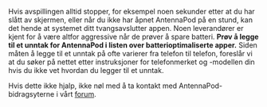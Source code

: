 Hvis avspillingen alltid stopper, for eksempel noen sekunder etter at du har slått av skjermen, eller når du ikke har åpnet AntennaPod på en stund, kan det hende at systemet ditt tvangsavslutter appen. Noen leverandører er kjent for å være altfor aggressive når de prøver å spare batteri. **Prøv å legge til et unntak for AntennaPod i listen over batterioptimaliserte apper.** Siden måten å legge til et unntak på ofte varierer fra telefon til telefon, foreslår vi at du søker på nettet etter instruksjoner for telefonmerket og -modellen din hvis du ikke vet hvordan du legger til et unntak.

Hvis dette ikke hjalp, ikke nøl med å ta kontakt med AntennaPod-bidragsyterne i vårt [forum](https://forum.antennapod.org).
